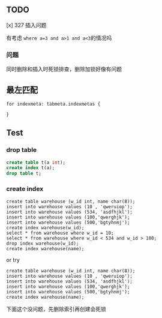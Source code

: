 ## TODO

[x] 327 插入问题

有考虑 `where a=3 and a>1 and a<3`的情况吗

### 问题

同时删除和插入时死锁排查，删除加锁好像有问题

## 最左匹配

```
for indexmeta: tabmeta.indexmetas {
	
}
```

## Test

### drop table

```sql
create table t(a int);
create index t(a);
drop table t;
```

### create index

```
create table warehouse (w_id int, name char(8));
insert into warehouse values (10 , 'qweruiop');
insert into warehouse values (534, 'asdfhjkl');
insert into warehouse values (100,'qwerghjk');
insert into warehouse values (500,'bgtyhnmj');
create index warehouse(w_id);
select * from warehouse where w_id = 10;
select * from warehouse where w_id < 534 and w_id > 100;
drop index warehouse(w_id);
create index warehouse(name);
```

or try

```
create table warehouse (w_id int, name char(8));
insert into warehouse values (10 , 'qweruiop');
insert into warehouse values (534, 'asdfhjkl');
insert into warehouse values (100,'qwerghjk');
insert into warehouse values (500,'bgtyhnmj');
create index warehouse(name);
```

下面这个没问题，先删除索引再创建会死锁
